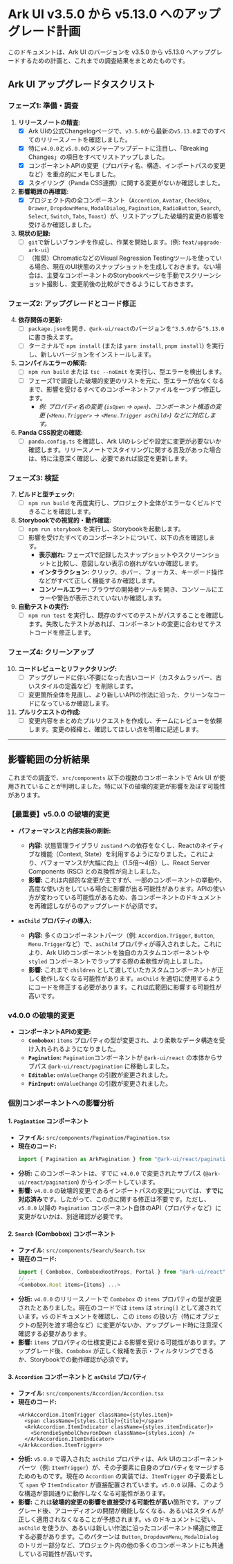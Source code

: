 # Ark UI v3.5.0 から v5.13.0 へのアップグレード計画

このドキュメントは、Ark UI のバージョンを v3.5.0 から v5.13.0 へアップグレードするための計画と、これまでの調査結果をまとめたものです。

## Ark UI アップグレードタスクリスト

### フェーズ1: 準備・調査

1.  **リリースノートの精査:**
    *   [x] Ark UIの公式Changelogページで、`v3.5.0`から最新の`v5.13.0`までのすべてのリリースノートを確認しました。
    *   [x] 特に`v4.0.0`と`v5.0.0`のメジャーアップデートに注目し、「Breaking Changes」の項目をすべてリストアップしました。
    *   [x] コンポーネントAPIの変更（プロパティ名、構造、インポートパスの変更など）を重点的にメモしました。
    *   [x] スタイリング（Panda CSS連携）に関する変更がないか確認しました。

2.  **影響範囲の再確認:**
    *   [x] プロジェクト内の全コンポーネント（`Accordion`, `Avatar`, `CheckBox`, `Drawer`, `DropdownMenu`, `ModalDialog`, `Pagination`, `RadioButton`, `Search`, `Select`, `Switch`, `Tabs`, `Toast`）が、リストアップした破壊的変更の影響を受けるか確認しました。

3.  **現状の記録:**
    *   [ ] `git`で新しいブランチを作成し、作業を開始します。(例: `feat/upgrade-ark-ui`)
    *   [ ] （推奨）ChromaticなどのVisual Regression Testingツールを使っている場合、現在のUI状態のスナップショットを生成しておきます。ない場合は、主要なコンポーネントのStorybookページを手動でスクリーンショット撮影し、変更前後の比較ができるようにしておきます。

### フェーズ2: アップグレードとコード修正

4.  **依存関係の更新:**
    *   [ ] `package.json`を開き、`@ark-ui/react`のバージョンを`^3.5.0`から`^5.13.0`に書き換えます。
    *   [ ] ターミナルで `npm install` (または `yarn install`, `pnpm install`) を実行し、新しいバージョンをインストールします。

5.  **コンパイルエラーの解消:**
    *   [ ] `npm run build` または `tsc --noEmit` を実行し、型エラーを検出します。
    *   [ ] フェーズ1で調査した破壊的変更のリストを元に、型エラーが出なくなるまで、影響を受けるすべてのコンポーネントファイルを一つずつ修正します。
        *   *例: プロパティ名の変更 (`isOpen` -> `open`)、コンポーネント構造の変更 (`<Menu.Trigger>` -> `<Menu.Trigger asChild>`) などに対応します。*

6.  **Panda CSS設定の確認:**
    *   [ ] `panda.config.ts` を確認し、Ark UIのレシピや設定に変更が必要ないか確認します。リリースノートでスタイリングに関する言及があった場合は、特に注意深く確認し、必要であれば設定を更新します。

### フェーズ3: 検証

7.  **ビルドと型チェック:**
    *   [ ] `npm run build` を再度実行し、プロジェクト全体がエラーなくビルドできることを確認します。

8.  **Storybookでの視覚的・動作確認:**
    *   [ ] `npm run storybook` を実行し、Storybookを起動します。
    *   [ ] 影響を受けたすべてのコンポーネントについて、以下の点を確認します。
        *   **表示崩れ:** フェーズ1で記録したスナップショットやスクリーンショットと比較し、意図しない表示の崩れがないか確認します。
        *   **インタラクション:** クリック、ホバー、フォーカス、キーボード操作などがすべて正しく機能するか確認します。
        *   **コンソールエラー:** ブラウザの開発者ツールを開き、コンソールにエラーや警告が表示されていないか確認します。

9.  **自動テストの実行:**
    *   [ ] `npm run test` を実行し、既存のすべてのテストがパスすることを確認します。失敗したテストがあれば、コンポーネントの変更に合わせてテストコードを修正します。

### フェーズ4: クリーンアップ

10. **コードレビューとリファクタリング:**
    *   [ ] アップグレードに伴い不要になった古いコード（カスタムラッパー、古いスタイルの定義など）を削除します。
    *   [ ] 変更箇所全体を見直し、より新しいAPIの作法に沿った、クリーンなコードになっているか確認します。

11. **プルリクエストの作成:**
    *   [ ] 変更内容をまとめたプルリクエストを作成し、チームにレビューを依頼します。変更の経緯と、確認してほしい点を明確に記述します。

---

## 影響範囲の分析結果

これまでの調査で、`src/components` 以下の複数のコンポーネントで Ark UI が使用されていることが判明しました。特に以下の破壊的変更が影響を及ぼす可能性があります。

### 【最重要】v5.0.0 の破壊的変更

*   **パフォーマンスと内部実装の刷新:**
    *   **内容:** 状態管理ライブラリ `zustand` への依存をなくし、Reactのネイティブな機能（Context, State）を利用するようになりました。これにより、パフォーマンスが大幅に向上（1.5倍〜4倍）し、React Server Components (RSC) との互換性が向上しました。
    *   **影響:** これは内部的な変更が主ですが、一部のコンポーネントの挙動や、高度な使い方をしている場合に影響が出る可能性があります。APIの使い方が変わっている可能性があるため、各コンポーネントのドキュメントを再確認しながらのアップグレードが必須です。

*   **`asChild` プロパティの導入:**
    *   **内容:** 多くのコンポーネントパーツ（例: `Accordion.Trigger`, `Button`, `Menu.Trigger`など）で、`asChild` プロパティが導入されました。これにより、Ark UIのコンポーネントを独自のカスタムコンポーネントや `styled` コンポーネントでラップする際の柔軟性が向上しました。
    *   **影響:** これまで `children` として渡していたカスタムコンポーネントが正しく動作しなくなる可能性があります。`asChild` を適切に使用するようにコードを修正する必要があります。これは広範囲に影響する可能性が高いです。

### v4.0.0 の破壊的変更

*   **コンポーネントAPIの変更:**
    *   **`Combobox`:** `items` プロパティの型が変更され、より柔軟なデータ構造を受け入れられるようになりました。
    *   **`Pagination`:** `Pagination`コンポーネントが `@ark-ui/react` の本体からサブパス `@ark-ui/react/pagination` に移動しました。
    *   **`Editable`:** `onValueChange` の引数が変更されました。
    *   **`PinInput`:** `onValueChange` の引数が変更されました。

### 個別コンポーネントへの影響分析

#### 1. `Pagination` コンポーネント

*   **ファイル:** `src/components/Pagination/Pagination.tsx`
*   **現在のコード:**
    ```typescript
    import { Pagination as ArkPagination } from "@ark-ui/react/pagination";
    ```
*   **分析:**
    このコンポーネントは、すでに `v4.0.0` で変更されたサブパス (`@ark-ui/react/pagination`) からインポートしています。
*   **影響:**
    `v4.0.0` の破壊的変更であるインポートパスの変更については、**すでに対応済み**です。したがって、この点に関する修正は不要です。ただし、`v5.0.0` 以降の `Pagination` コンポーネント自体のAPI（プロパティなど）に変更がないかは、別途確認が必要です。

#### 2. `Search` (Combobox) コンポーネント

*   **ファイル:** `src/components/Search/Search.tsx`
*   **現在のコード:**
    ```typescript
    import { Combobox, ComboboxRootProps, Portal } from "@ark-ui/react";
    // ...
    <Combobox.Root items={items} ...>
    ```
*   **分析:**
    `v4.0.0` のリリースノートで `Combobox` の `items` プロパティの型が変更されたとありました。現在のコードでは `items` は `string[]` として渡されています。`v5` のドキュメントを確認し、この `items` の扱い方（特にオブジェクトの配列を渡す場合など）に変更がないか、アップグレード時に注意深く確認する必要があります。
*   **影響:**
    `items` プロパティの仕様変更による影響を受ける可能性があります。アップグレード後、`Combobox` が正しく候補を表示・フィルタリングできるか、Storybookでの動作確認が必須です。

#### 3. `Accordion` コンポーネントと `asChild` プロパティ

*   **ファイル:** `src/components/Accordion/Accordion.tsx`
*   **現在のコード:**
    ```tsx
    <ArkAccordion.ItemTrigger className={styles.item}>
      <span className={styles.title}>{title}</span>
      <ArkAccordion.ItemIndicator className={styles.itemIndicator}>
        <SerendieSymbolChevronDown className={styles.icon} />
      </ArkAccordion.ItemIndicator>
    </ArkAccordion.ItemTrigger>
    ```
*   **分析:**
    `v5.0.0` で導入された `asChild` プロパティは、Ark UIのコンポーネントパーツ（例: `ItemTrigger`）が、その子要素に自身のプロパティをマージするためのものです。現在の `Accordion` の実装では、`ItemTrigger` の子要素として `span` や `ItemIndicator` が直接配置されています。`v5.0.0` 以降、このような構造が意図通りに動作しなくなる可能性があります。
*   **影響:**
    これは**破壊的変更の影響を直接受ける可能性が高い**箇所です。アップグレード後、アコーディオンの開閉が機能しなくなる、あるいはスタイルが正しく適用されなくなることが予想されます。`v5` のドキュメントに従い、`asChild` を使うか、あるいは新しい作法に沿ったコンポーネント構造に修正する必要があります。このパターンは `Button`, `DropdownMenu`, `ModalDialog` のトリガー部分など、プロジェクト内の他の多くのコンポーネントにも共通している可能性が高いです。
